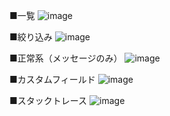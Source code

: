 
■一覧
![image](https://user-images.githubusercontent.com/1237574/188300079-bab844bb-82e3-41ae-bcc1-5e400fc4b7d1.png)

■絞り込み
![image](https://user-images.githubusercontent.com/1237574/188300124-9cc5be04-678a-4a54-afe9-a23efb33534d.png)

■正常系（メッセージのみ）
![image](https://user-images.githubusercontent.com/1237574/188300112-ab23b521-63e0-430a-8ba5-63077a8be592.png)

■カスタムフィールド
![image](https://user-images.githubusercontent.com/1237574/188300136-c6bbcad9-ac5c-4847-b7f7-2e5115e7be97.png)

■スタックトレース
![image](https://user-images.githubusercontent.com/1237574/188300040-32b25adb-bc7b-4e6d-853d-abf0a81cc434.png)

